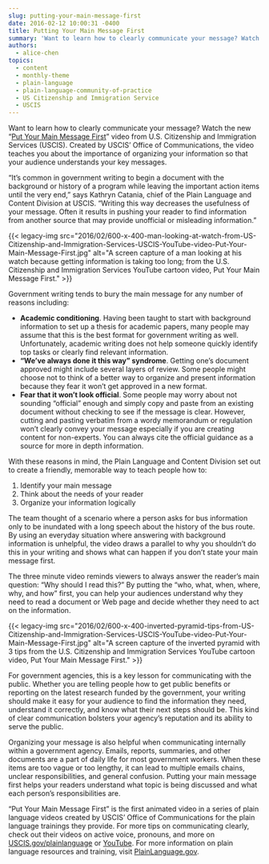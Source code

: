 ```yaml
---
slug: putting-your-main-message-first
date: 2016-02-12 10:00:31 -0400
title: Putting Your Main Message First
summary: 'Want to learn how to clearly communicate your message? Watch the new &ldquo;Put Your Main Message First&rdquo; video from U.S. Citizenship and Immigration Services (USCIS). Created by USCIS’ Office of Communications, the video teaches you about the importance of organizing your information so that your audience understands your key messages. &ldquo;It’s common in government writing'
authors:
  - alice-chen
topics:
  - content
  - monthly-theme
  - plain-language
  - plain-language-community-of-practice
  - US Citizenship and Immigration Service
  - USCIS
---
```


Want to learn how to clearly communicate your message? Watch the new “[Put Your Main Message First](https://www.youtube.com/watch?v=G-SNW6ye9rU&list=PLADE80C67FDB39352&index=5)” video from U.S. Citizenship and Immigration Services (USCIS). Created by USCIS’ Office of Communications, the video teaches you about the importance of organizing your information so that your audience understands your key messages.

“It’s common in government writing to begin a document with the background or history of a program while leaving the important action items until the very end,” says Kathryn Catania, chief of the Plain Language and Content Division at USCIS. “Writing this way decreases the usefulness of your message. Often it results in pushing your reader to find information from another source that may provide unofficial or misleading information.”

{{< legacy-img src="2016/02/600-x-400-man-looking-at-watch-from-US-Citizenship-and-Immigration-Services-USCIS-YouTube-video-Put-Your-Main-Message-First.jpg" alt="A screen capture of a man looking at his watch because getting information is taking too long; from the U.S. Citizenship and Immigration Services YouTube cartoon video, Put Your Main Message First." >}}

Government writing tends to bury the main message for any number of reasons including:

  * **Academic conditioning**. Having been taught to start with background information to set up a thesis for academic papers, many people may assume that this is the best format for government writing as well. Unfortunately, academic writing does not help someone quickly identify top tasks or clearly find relevant information.
  * **“We’ve always done it this way” syndrome**. Getting one’s document approved might include several layers of review. Some people might choose not to think of a better way to organize and present information because they fear it won’t get approved in a new format.
  * **Fear that it won’t look official**. Some people may worry about not sounding “official” enough and simply copy and paste from an existing document without checking to see if the message is clear. However, cutting and pasting verbatim from a wordy memorandum or regulation won’t clearly convey your message especially if you are creating content for non-experts. You can always cite the official guidance as a source for more in depth information.

With these reasons in mind, the Plain Language and Content Division set out to create a friendly, memorable way to teach people how to:

  1. Identify your main message
  2. Think about the needs of your reader
  3. Organize your information logically

The team thought of a scenario where a person asks for bus information only to be inundated with a long speech about the history of the bus route. By using an everyday situation where answering with background information is unhelpful, the video draws a parallel to why you shouldn’t do this in your writing and shows what can happen if you don’t state your main message first.

The three minute video reminds viewers to always answer the reader’s main question: “Why should I read this?” By putting the “who, what, when, where, why, and how” first, you can help your audiences understand why they need to read a document or Web page and decide whether they need to act on the information.

{{< legacy-img src="2016/02/600-x-400-inverted-pyramid-tips-from-US-Citizenship-and-Immigration-Services-USCIS-YouTube-video-Put-Your-Main-Message-First.jpg" alt="A screen capture of the inverted pyramid with 3 tips from the U.S. Citizenship and Immigration Services YouTube cartoon video, Put Your Main Message First." >}}

For government agencies, this is a key lesson for communicating with the public. Whether you are telling people how to get public benefits or reporting on the latest research funded by the government, your writing should make it easy for your audience to find the information they need, understand it correctly, and know what their next steps should be. This kind of clear communication bolsters your agency’s reputation and its ability to serve the public.

Organizing your message is also helpful when communicating internally within a government agency. Emails, reports, summaries, and other documents are a part of daily life for most government workers. When these items are too vague or too lengthy, it can lead to multiple emails chains, unclear responsibilities, and general confusion. Putting your main message first helps your readers understand what topic is being discussed and what each person’s responsibilities are.

“Put Your Main Message First” is the first animated video in a series of plain language videos created by USCIS’ Office of Communications for the plain language trainings they provide. For more tips on communicating clearly, check out their videos on active voice, pronouns, and more on [USCIS.gov/plainlanguage](https://www.uscis.gov/plainlanguage) or [YouTube](https://www.youtube.com/playlist?list=PLADE80C67FDB39352). For more information on plain language resources and training, visit [PlainLanguage.gov](http://www.plainlanguage.gov/).